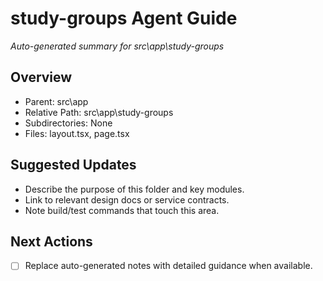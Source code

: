 ﻿# study-groups Agent Guide
*Auto-generated summary for src\app\study-groups*

## Overview
- Parent: src\app
- Relative Path: src\app\study-groups
- Subdirectories: None
- Files: layout.tsx, page.tsx

## Suggested Updates
- Describe the purpose of this folder and key modules.
- Link to relevant design docs or service contracts.
- Note build/test commands that touch this area.

## Next Actions
- [ ] Replace auto-generated notes with detailed guidance when available.
